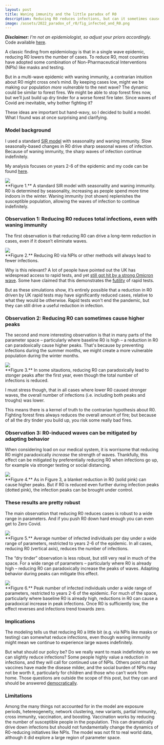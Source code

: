 ```yaml
---
layout: post
title: Waning immunity and the little paradox of R0
description: Reducing R0 reduces infections, but can it sometimes cause sharper waves?
image: /assets/2022_paradox_of_r0/fig_infected_and_R0.png
---
```


_**Disclaimer:** I'm not an epidemiologist, so adjust your priors accordingly._ Code available [here](https://gist.github.com/csaid/2f1c8247d3e9dd015da6d36c1fcf882a). 

A classic finding from epidemiology is that in a single wave epidemic, reducing R0 lowers the number of cases. To reduce R0, most countries have adopted some combination of Non-Pharmaceutical Interventions (NPIs) like masks and testing.

But in a multi-wave epidemic with waning immunity, a contrarian intuition about R0 might cross one’s mind. By keeping cases low, might we be making our population _more vulnerable_ to the next wave? The dynamic could be similar to forest fires. We might be able to stop forest fires now, but we’ll just build up dry tinder for a worse forest fire later. Since waves of Covid are inevitable, why bother fighting it?

These ideas are important but hand-wavy, so I decided to build a model. What I found was at once surprising and clarifying.

### Model background

I used a standard [SIR model](https://www.nature.com/articles/s41592-020-0856-2) with seasonality and waning immunity. Slow seasonally-based changes in R0 drive sharp seasonal waves of infection. Because of waning immunity, the sharp waves of infection continue indefinitely.

My analysis focuses on years 2-6 of the epidemic and my code can be found [here](https://gist.github.com/csaid/2f1c8247d3e9dd015da6d36c1fcf882a).

<div class="wrapper">
  <img src='/assets/2022_paradox_of_r0/fig_infected_and_R0.png' class="inner" style="position:relative border: #222 2px solid; max-width:100%;" >
  <div class="caption">**Figure 1.** A standard SIR model with seasonality and waning immunity. R0 is determined by seasonality, increasing as people spend more time indoors in the winter. Waning immunity (not shown) replenishes the susceptible population, allowing the waves of infection to continue indefinitely.
  </div>
</div>


### Observation 1: Reducing R0 reduces total infections, even with waning immunity

The first observation is that reducing R0 can drive a long-term reduction in cases, even if it doesn’t eliminate waves. 

<div class="wrapper">
  <img src='/assets/2022_paradox_of_r0/fig_obs1_infected.png' class="inner" style="position:relative border: #222 2px solid; max-width:100%;" >
  <div class="caption">**Figure 2.** Reducing R0 via NPIs or other methods will always lead to fewer infections. 
  </div>
</div>


Why is this relevant? A lot of people have pointed out the UK has widespread access to rapid tests, and yet [still got hit by a strong Omicron wave](https://twitter.com/mattyglesias/status/1476614925917302788). Some have claimed that this demonstrates the [futility](https://twitter.com/RichardHanania/status/1476578527835156481) of rapid tests.

But as these simulations show, it’s entirely possible that a reduction in R0 driven by UK rapid tests may have significantly reduced cases, relative to what they would be otherwise. Rapid tests won't end the pandemic, but they can still drive a useful reduction in infection. 

### Observation 2: Reducing R0 can sometimes cause higher peaks

The second and more interesting observation is that in many parts of the parameter space – particularly where baseline R0 is high – a reduction in R0 can paradoxically cause higher peaks. That's because by preventing infections during the summer months, we might create a more vulnerable population during the winter months. 


<div class="wrapper">
  <img src='/assets/2022_paradox_of_r0/fig_obs2_infected_and_r0.png' class="inner" style="position:relative border: #222 2px solid; max-width:100%;" >
  <div class="caption">**Figure 3.** In some sitautions, reducing R0 can paradoxically lead to stonger peaks after the first year, even though the total number of infections is reduced. 
  </div>
</div>

I must stress though, that in all cases where lower R0 caused stronger waves, the overall number of infections (i.e. including both peaks and troughs) was lower.

This means there is a kernel of truth to the contrarian hypothesis about R0. Fighting forest fires always reduces the overall amount of fire; but because of all the dry tinder you build up, you risk some really bad fires.

### Observation 3: R0-induced waves can be mitigated by adapting behavior

When considering load on our medical system, it is worrisome that reducing R0 might paradoxically _increase_ the strength of waves. Thankfully, this effect can be mitigated by preferentially reducing R0 when infections go up, for example via stronger testing or social distancing. 

<div class="wrapper">
  <img src='/assets/2022_paradox_of_r0/fig_obs3_infected_and_r0.png' class="inner" style="position:relative border: #222 2px solid; max-width:100%;" >
  <div class="caption">**Figure 4.** As in Figure 3, a blanket reduction in R0 (solid pink) can cause higher peaks. But if R0 is reduced even further during infection peaks (dotted pink), the infection peaks can be brought under control. 
  </div>
</div>


### These results are pretty robust
The main observation that reducing R0 reduces cases is robust to a wide range in parameters. And if you push R0 down hard enough you can even get to Zero Covid. 


<div class="wrapper">
  <img src='/assets/2022_paradox_of_r0/fig_robustness_avg.png' class="inner" style="position:relative border: #222 2px solid; max-width:100%;" >
  <div class="caption">**Figure 5.** Average number of infected individuals per day under a wide range of parameters, restricted to years 2-6 of the epidemic. In all cases, reducing R0 (vertical axis), reduces the number of infections. 
  </div>
</div>


The “dry tinder” observation is less robust, but still very real in much of the space. For a wide range of parameters – particularly where R0 is already high – reducing R0 can paradoxically increase the peaks of waves. Adapting behavior during peaks can mitigate this effect.

<div class="wrapper">
  <img src='/assets/2022_paradox_of_r0/fig_robustness_max.png' class="inner" style="position:relative border: #222 2px solid; max-width:100%;" >
  <div class="caption">**Figure 6.** Peak number of infected individuals under a wide range of parameters, restricted to years 2-6 of the epidemic. For much of the space, particularly where baseline R0 is already high, reductions in R0 can cause a paradoxical increase in peak infections. Once R0 is sufficiently low, the effect reverses and infections trend towards zero.
  </div>
</div>

### Implications

The modeling tells us that reducing R0 a little bit (e.g. via NPIs like masks or testing) can somewhat reduce infections, even though waning immunity might mean we continue to experience large waves indefinitely. 

But what should our policy be? Do we really want to mask indefinitely so we can slightly reduce infections? Some people highly value a reduction in infections, and they will call for continued use of NPIs. Others point out that vaccines have made the disease milder, and the social burden of NPIs may not be worth it, particularly for children and those who can’t work from home. Those questions are outside the scope of this post, but they can and should be answered [democratically](https://twitter.com/ezraklein/status/1476925243755307009). 

### Limitations

Among the many things not accounted for in the model are exposure periods, hetereogeneity, network clustering, new variants, partial immunity, cross immunity, vaccination, and boosting. Vaccination works by reducing the number of susceptible people in the population. This can dramatically drive down infections but should not fundamentally change the dynamics of R0-reducing initiatives like NPIs. The model was not fit to real world data, although it did explore a large region of parameter space.



